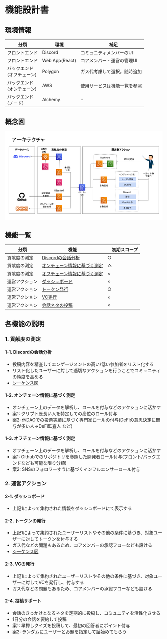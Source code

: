 # 機能設計書

## 環境情報
| 分類 | 環境 |　補足 |
----|---- |----
フロントエンド| Discord | コミュニティメンバーのUI
フロントエンド| Web App(React) | コアメンバー・運営の管理UI
バックエンド<br>(オフチェーン)| Polygon | ガス代考慮して選択。随時追加
バックエンド<br>(オンチェーン)| AWS | 使用サービスは機能一覧を参照
バックエンド<br>(ノード)| Alchemy | -

## 概念図
![アーキテクチャ図](img/architecture.png)

## 機能一覧
| 分類 | 機能 |　初期スコープ |
----|---- |----
| 貢献度の測定 | [Discordの会話分析](#1-1-Discordの会話分析) |○| 
| 貢献度の測定 | [オンチェーン情報に基づく測定](#1-2-オンチェーン情報に基づく測定) |△|
| 貢献度の測定 | [オフチェーン情報に基づく測定](#1-3-オフチェーン情報に基づく測定) |×|
| 運営アクション | [ダッシュボード](#2-1-ダッシュボード) |×|
| 運営アクション | [トークン発行](#2-2-トークン発行) |○|
| 運営アクション | [VC実行](#2-3-VC発行) |×|
| 運営アクション | [会話ネタの投稿](#2-4-投稿サポート) |×| 


## 各機能の説明
### 1. 貢献度の測定
#### **1-1. Discordの会話分析**

* 投稿内容を精査してエンゲージメントの高い/低い参加者をリスト化する
* リスト化したユーザーに対して適切なアクションを行うことでコミュニティの純度を高める
* [シーケンス図](1-1_Discordコメント分析seq.md)

#### **1-2. オンチェーン情報に基づく測定**

* オンチェーン上のデータを解析し、ロールを付与などのアクションに活かす
* 案1: クリプト歴長い人を特定しての高位のロール付与
* 案2: 他DAOでの投票実績に基づく専門家ロールの付与(DeFiの意思決定に関与が多い人->DeFi監査人 など)

#### **1-3. オフチェーン情報に基づく測定**

* オフチェーン上のデータを解析し、ロールを付与などのアクションに活かす
* 案1: Githubでのリポジトリを参照した開発者ロール付与(フロント/バックエンドなども可能な限り分類)
* 案2: SNSのフォロワーすうに基づくインフルエンサーロール付与

### 2. 運営アクション
#### **2-1. ダッシュボード**

* 上記1によって集約された情報をダッシュボードにて表示する

#### **2-2. トークンの発行**

* 上記1によって集約されたユーザーリストやその他の条件に基づき、対象ユーザーに対してトークンを付与する
* ガス代などの問題もあるため、コアメンバーの承認フローなども設ける
* [シーケンス図](2-2_トークンの自動発行.md)

#### **2-3. VCの発行**

* 上記1によって集約されたユーザーリストやその他の条件に基づき、対象ユーザーに対してVCを発行し、付与する
* ガス代などの問題もあるため、コアメンバーの承認フローなども設ける

#### **2-4. 投稿サポート**

* 会話のきっかけとなるネタを定期的に投稿し、コミュニティを活性化させる
* 1日分の会話を要約して投稿
* 案1: 早押しクイズを投稿して、最初の回答者にポイント付与
* 案2: ランダムにユーザーとお題を指定して話始めてもらう





